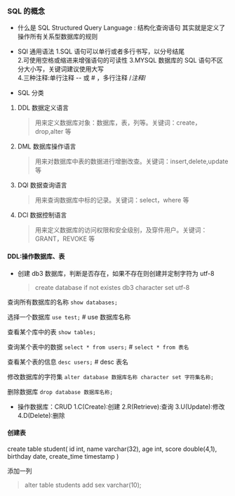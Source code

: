 ### SQL 的概念

- 什么是 SQL
  Structured Query Language : 结构化查询语句
  其实就是定义了操作所有关系型数据库的规则

- SQl 通用语法
  1.SQL 语句可以单行或者多行书写，以分号结尾  
  2.可使用空格或缩进来增强语句的可读性
  3.MYSQL 数据库的 SQL 语句不区分大小写，关键词建议使用大写  
  4.三种注释:单行注释 -- 或 # ，多行注释 /_注释_/

- SQL 分类

1. DDL 数据定义语言
   > 用来定义数据库对象：数据库，表，列等。关键词：create，drop,alter 等
2. DML 数据库操作语言
   > 用来对数据库中表的数据进行增删改查。关键词：insert,delete,update 等
3. DQl 数据查询语言
   > 用来查询数据库中标的记录。关键词：select，where 等
4. DCl 数据控制语言
   > 用来定义数据库的访问权限和安全级别，及穿件用户。关键词：GRANT，REVOKE 等

#### DDL:操作数据库、表

- 创建 db3 数据库，判断是否存在，如果不存在则创建并定制字符为 utf-8
  > create database if not existes db3 character set utf-8

查询所有数据库的名称 `show databases;`

选择一个数据库 `use test;` # use 数据库名称

查看某个库中的表 `show tables;`

查询某个表中的数据 `select * from users;` # `select * from 表名`

查看某个表的信息 `desc users;` # desc 表名

修改数据库的字符集 `alter database 数据库名称 character set 字符集名称;`

删除数据库 `drop database 数据库名称;`

- 操作数据库：CRUD
  1.C(Create):创建
  2.R(Retrieve):查询
  3.U(Update):修改
  4.D(Delete):删除

#### 创建表

create table student(
id int,
name varchar(32),
age int,
score double(4,1),
birthday date,
create_time timestamp
)

添加一列

> alter table students add sex varchar(10);
